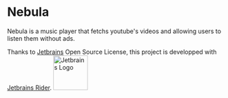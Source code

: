 # Nebula
Nebula is a music player that fetchs youtube's videos and allowing users to listen them without ads.

Thanks to [Jetbrains](https://www.jetbrains.com/?from=https://github.com/Unreal852/Nebula) Open Source License, this project is developped with [Jetbrains Rider](https://www.jetbrains.com/rider/).
<img src="https://i.imgur.com/GWgD5Cq.png" alt="Jetbrains Logo" width="80" height="80">
